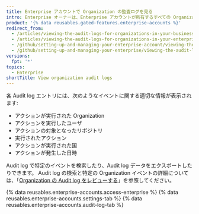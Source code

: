 ```yaml
---
title: Enterprise アカウントで Organization の監査ログを見る
intro: Enterprise オーナーは、Enterprise アカウントが所有するすべての Organization からのアクションが集約された Audit log を表示できます。
product: '{% data reusables.gated-features.enterprise-accounts %}'
redirect_from:
  - /articles/viewing-the-audit-logs-for-organizations-in-your-business-account/
  - /articles/viewing-the-audit-logs-for-organizations-in-your-enterprise-account
  - /github/setting-up-and-managing-your-enterprise-account/viewing-the-audit-logs-for-organizations-in-your-enterprise-account
  - /github/setting-up-and-managing-your-enterprise/viewing-the-audit-logs-for-organizations-in-your-enterprise-account
versions:
  fpt: '*'
topics:
  - Enterprise
shortTitle: View organization audit logs
---
```


各 Audit log エントリには、次のようなイベントに関する適切な情報が表示されます:

- アクションが実行された Organization
- アクションを実行したユーザ
- アクションの対象となったリポジトリ
- 実行されたアクション
- アクションが実行された国
- アクションが発生した日時

Audit log で特定のイベントを検索したり、Audit log データをエクスポートしたりできます。 Audit log の検索と特定の Organization イベントの詳細については、「[Organization の Audit log をレビューする](/articles/reviewing-the-audit-log-for-your-organization)」を参照してください。

{% data reusables.enterprise-accounts.access-enterprise %}
{% data reusables.enterprise-accounts.settings-tab %}
{% data reusables.enterprise-accounts.audit-log-tab %}
